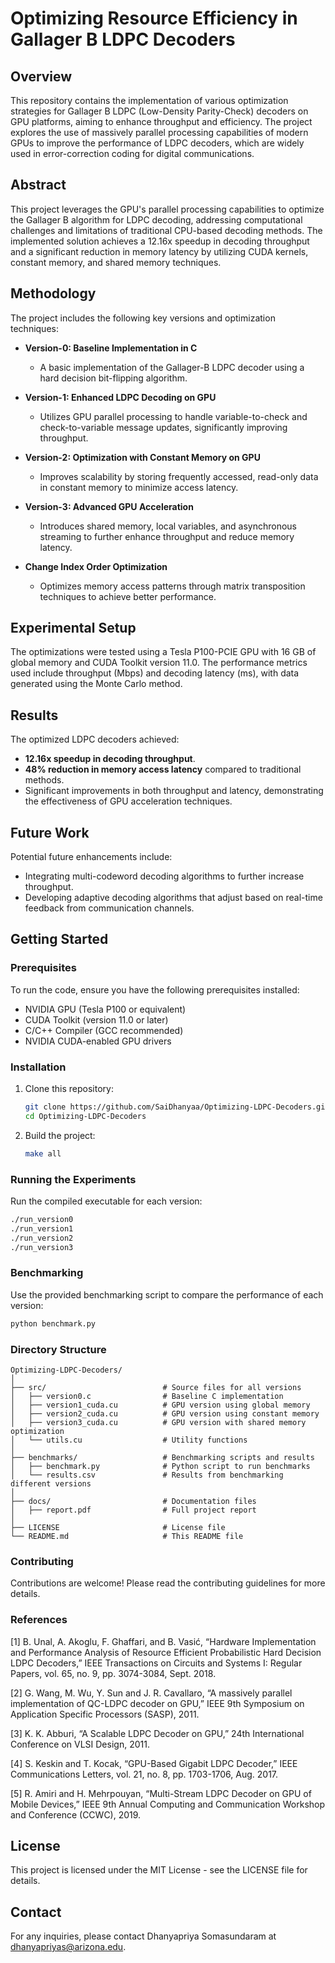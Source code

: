 
# Optimizing Resource Efficiency in Gallager B LDPC Decoders

## Overview
This repository contains the implementation of various optimization strategies for Gallager B LDPC (Low-Density Parity-Check) decoders on GPU platforms, aiming to enhance throughput and efficiency. The project explores the use of massively parallel processing capabilities of modern GPUs to improve the performance of LDPC decoders, which are widely used in error-correction coding for digital communications.

## Abstract
This project leverages the GPU's parallel processing capabilities to optimize the Gallager B algorithm for LDPC decoding, addressing computational challenges and limitations of traditional CPU-based decoding methods. The implemented solution achieves a 12.16x speedup in decoding throughput and a significant reduction in memory latency by utilizing CUDA kernels, constant memory, and shared memory techniques.

## Methodology
The project includes the following key versions and optimization techniques:

- **Version-0: Baseline Implementation in C**
  - A basic implementation of the Gallager-B LDPC decoder using a hard decision bit-flipping algorithm.
  
- **Version-1: Enhanced LDPC Decoding on GPU**
  - Utilizes GPU parallel processing to handle variable-to-check and check-to-variable message updates, significantly improving throughput.

- **Version-2: Optimization with Constant Memory on GPU**
  - Improves scalability by storing frequently accessed, read-only data in constant memory to minimize access latency.

- **Version-3: Advanced GPU Acceleration**
  - Introduces shared memory, local variables, and asynchronous streaming to further enhance throughput and reduce memory latency.

- **Change Index Order Optimization**
  - Optimizes memory access patterns through matrix transposition techniques to achieve better performance.

## Experimental Setup
The optimizations were tested using a Tesla P100-PCIE GPU with 16 GB of global memory and CUDA Toolkit version 11.0. The performance metrics used include throughput (Mbps) and decoding latency (ms), with data generated using the Monte Carlo method.

## Results
The optimized LDPC decoders achieved:
- **12.16x speedup in decoding throughput**.
- **48% reduction in memory access latency** compared to traditional methods.
- Significant improvements in both throughput and latency, demonstrating the effectiveness of GPU acceleration techniques.

## Future Work
Potential future enhancements include:
- Integrating multi-codeword decoding algorithms to further increase throughput.
- Developing adaptive decoding algorithms that adjust based on real-time feedback from communication channels.

## Getting Started

### Prerequisites
To run the code, ensure you have the following prerequisites installed:
- NVIDIA GPU (Tesla P100 or equivalent)
- CUDA Toolkit (version 11.0 or later)
- C/C++ Compiler (GCC recommended)
- NVIDIA CUDA-enabled GPU drivers

### Installation
1. Clone this repository:
   ```bash
   git clone https://github.com/SaiDhanyaa/Optimizing-LDPC-Decoders.git
   cd Optimizing-LDPC-Decoders
   ```

2. Build the project:
   ```bash
   make all
   ```

### Running the Experiments
Run the compiled executable for each version:

```bash
./run_version0
./run_version1
./run_version2
./run_version3
```
### Benchmarking
Use the provided benchmarking script to compare the performance of each version:

```bash
python benchmark.py
```
### Directory Structure
```
Optimizing-LDPC-Decoders/
│
├── src/                          # Source files for all versions
│   ├── version0.c                # Baseline C implementation
│   ├── version1_cuda.cu          # GPU version using global memory
│   ├── version2_cuda.cu          # GPU version using constant memory
│   ├── version3_cuda.cu          # GPU version with shared memory optimization
│   └── utils.cu                  # Utility functions
│
├── benchmarks/                   # Benchmarking scripts and results
│   ├── benchmark.py              # Python script to run benchmarks
│   └── results.csv               # Results from benchmarking different versions
│
├── docs/                         # Documentation files
│   ├── report.pdf                # Full project report
│
├── LICENSE                       # License file
└── README.md                     # This README file
```
### Contributing
Contributions are welcome! Please read the contributing guidelines for more details.

### References

[1] B. Unal, A. Akoglu, F. Ghaffari, and B. Vasić, “Hardware Implementation and Performance Analysis of Resource Efficient Probabilistic Hard Decision LDPC Decoders,” IEEE Transactions on Circuits and Systems I: Regular Papers, vol. 65, no. 9, pp. 3074-3084, Sept. 2018.

[2] G. Wang, M. Wu, Y. Sun and J. R. Cavallaro, “A massively parallel implementation of QC-LDPC decoder on GPU,” IEEE 9th Symposium on Application Specific Processors (SASP), 2011.

[3] K. K. Abburi, “A Scalable LDPC Decoder on GPU,” 24th International Conference on VLSI Design, 2011.

[4] S. Keskin and T. Kocak, “GPU-Based Gigabit LDPC Decoder,” IEEE Communications Letters, vol. 21, no. 8, pp. 1703-1706, Aug. 2017.

[5] R. Amiri and H. Mehrpouyan, “Multi-Stream LDPC Decoder on GPU of Mobile Devices,” IEEE 9th Annual Computing and Communication Workshop and Conference (CCWC), 2019.

## License
This project is licensed under the MIT License - see the LICENSE file for details.

## Contact
For any inquiries, please contact Dhanyapriya Somasundaram at dhanyapriyas@arizona.edu.

